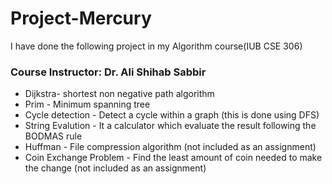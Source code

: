 # Project-Mercury

I have done the following project in my Algorithm course(IUB CSE 306)

### Course Instructor: Dr. Ali Shihab Sabbir

- Dijkstra- shortest non negative path algorithm
- Prim - Minimum spanning tree
- Cycle detection - Detect a cycle within a graph (this is done using DFS)
- String Evalution - It a calculator which evaluate the result following the BODMAS rule
- Huffman - File compression algorithm (not included as an assignment)
- Coin Exchange Problem - Find the least amount of coin needed to make the change (not included as an assignment)
